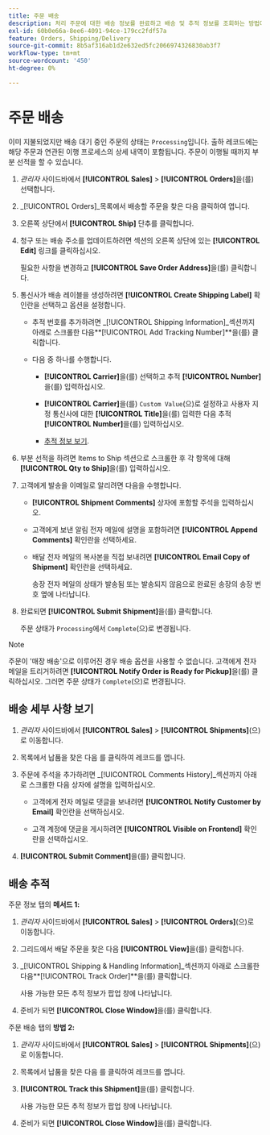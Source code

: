 ```yaml
---
title: 주문 배송
description: 처리 주문에 대한 배송 정보를 완료하고 배송 및 추적 정보를 조회하는 방법에 대해 알아봅니다.
exl-id: 60b0e66a-8ee6-4091-94ce-179cc2fdf57a
feature: Orders, Shipping/Delivery
source-git-commit: 8b5af316ab1d2e632ed5fc2066974326830ab3f7
workflow-type: tm+mt
source-wordcount: '450'
ht-degree: 0%

---
```


# 주문 배송

이미 지불되었지만 배송 대기 중인 주문의 상태는 `Processing`입니다. 출하 레코드에는 해당 주문과 연관된 이행 프로세스의 상세 내역이 포함됩니다. 주문이 이행될 때까지 부분 선적을 할 수 있습니다.

1. _관리자_ 사이드바에서 **[!UICONTROL Sales]** > **[!UICONTROL Orders]**&#x200B;을(를) 선택합니다.

1. _[!UICONTROL Orders]_목록에서 배송할 주문을 찾은 다음 클릭하여 엽니다.

1. 오른쪽 상단에서 **[!UICONTROL Ship]** 단추를 클릭합니다.

1. 청구 또는 배송 주소를 업데이트하려면 섹션의 오른쪽 상단에 있는 **[!UICONTROL Edit]** 링크를 클릭하십시오.

   필요한 사항을 변경하고 **[!UICONTROL Save Order Address]**&#x200B;을(를) 클릭합니다.

1. 통신사가 배송 레이블을 생성하려면 **[!UICONTROL Create Shipping Label]** 확인란을 선택하고 옵션을 설정합니다.

   - 추적 번호를 추가하려면 _[!UICONTROL Shipping Information]_섹션까지 아래로 스크롤한 다음&#x200B;**[!UICONTROL Add Tracking Number]**을(를) 클릭합니다.

   - 다음 중 하나를 수행합니다.

      - **[!UICONTROL Carrier]**&#x200B;을(를) 선택하고 추적 **[!UICONTROL Number]**&#x200B;을(를) 입력하십시오.

      - **[!UICONTROL Carrier]**&#x200B;을(를) `Custom Value`(으)로 설정하고 사용자 지정 통신사에 대한 **[!UICONTROL Title]**&#x200B;을(를) 입력한 다음 추적 **[!UICONTROL Number]**&#x200B;을(를) 입력하십시오.

      - [추적 정보 보기](#track-the-shipment).

1. 부분 선적을 하려면 Items to Ship 섹션으로 스크롤한 후 각 항목에 대해 **[!UICONTROL Qty to Ship]**&#x200B;을(를) 입력하십시오.

1. 고객에게 발송을 이메일로 알리려면 다음을 수행합니다.

   - **[!UICONTROL Shipment Comments]** 상자에 포함할 주석을 입력하십시오.

   - 고객에게 보낸 알림 전자 메일에 설명을 포함하려면 **[!UICONTROL Append Comments]** 확인란을 선택하세요.

   - 배달 전자 메일의 복사본을 직접 보내려면 **[!UICONTROL Email Copy of Shipment]** 확인란을 선택하세요.

     송장 전자 메일의 상태가 발송됨 또는 발송되지 않음으로 완료된 송장의 송장 번호 옆에 나타납니다.

1. 완료되면 **[!UICONTROL Submit Shipment]**&#x200B;을(를) 클릭합니다.

   주문 상태가 `Processing`에서 `Complete`(으)로 변경됩니다.

>[!NOTE]
>
>주문이 &#39;매장 배송&#39;으로 이루어진 경우 배송 옵션을 사용할 수 없습니다. 고객에게 전자 메일을 트리거하려면 **[!UICONTROL Notify Order is Ready for Pickup]**&#x200B;을(를) 클릭하십시오. 그러면 주문 상태가 `Complete`(으)로 변경됩니다.

## 배송 세부 사항 보기

1. _관리자_ 사이드바에서 **[!UICONTROL Sales]** > **[!UICONTROL Shipments]**(으)로 이동합니다.

1. 목록에서 납품을 찾은 다음 를 클릭하여 레코드를 엽니다.

1. 주문에 주석을 추가하려면 _[!UICONTROL Comments History]_섹션까지 아래로 스크롤한 다음 상자에 설명을 입력하십시오.

   - 고객에게 전자 메일로 댓글을 보내려면 **[!UICONTROL Notify Customer by Email]** 확인란을 선택하십시오.

   - 고객 계정에 댓글을 게시하려면 **[!UICONTROL Visible on Frontend]** 확인란을 선택하십시오.

1. **[!UICONTROL Submit Comment]**&#x200B;을(를) 클릭합니다.

## 배송 추적

주문 정보 탭의 **메서드 1:**

1. _관리자_ 사이드바에서 **[!UICONTROL Sales]** > **[!UICONTROL Orders]**(으)로 이동합니다.

1. 그리드에서 배달 주문을 찾은 다음 **[!UICONTROL View]**&#x200B;을(를) 클릭합니다.

1. _[!UICONTROL Shipping & Handling Information]_섹션까지 아래로 스크롤한 다음&#x200B;**[!UICONTROL Track Order]**을(를) 클릭합니다.

   사용 가능한 모든 추적 정보가 팝업 창에 나타납니다.

1. 준비가 되면 **[!UICONTROL Close Window]**&#x200B;을(를) 클릭합니다.

주문 배송 탭의 **방법 2:**

1. _관리자_ 사이드바에서 **[!UICONTROL Sales]** > **[!UICONTROL Shipments]**(으)로 이동합니다.

1. 목록에서 납품을 찾은 다음 를 클릭하여 레코드를 엽니다.

1. **[!UICONTROL Track this Shipment]**&#x200B;을(를) 클릭합니다.

   사용 가능한 모든 추적 정보가 팝업 창에 나타납니다.

1. 준비가 되면 **[!UICONTROL Close Window]**&#x200B;을(를) 클릭합니다.
